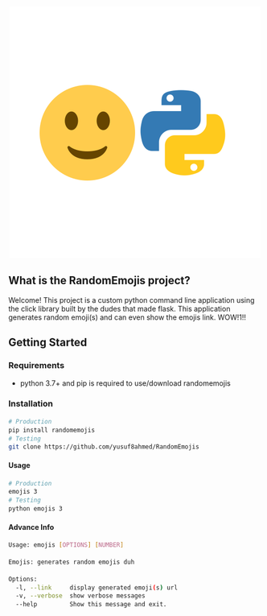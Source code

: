 <p align="center">
  <a>
    <img src="image/EmojisPython.svg">
    <br>
  </a>
</p>

## What is the RandomEmojis project?
Welcome! This project is a custom python command line application using the click library built by the dudes that made flask. This application generates random emoji(s) and can even show the emojis link. WOW!1!!

## Getting Started

  ### Requirements
  - python 3.7+ and pip is required to use/download randomemojis

  ### Installation
  ```bash
  # Production
  pip install randomemojis
  # Testing
  git clone https://github.com/yusuf8ahmed/RandomEmojis
  ```
  #### Usage
  ```bash
  # Production
  emojis 3
  # Testing
  python emojis 3
  ```
  #### Advance Info
  ```bash
  Usage: emojis [OPTIONS] [NUMBER]

  Emojis: generates random emojis duh

  Options:
    -l, --link     display generated emoji(s) url
    -v, --verbose  show verbose messages
    --help         Show this message and exit.
  ```
